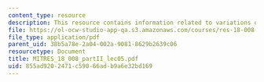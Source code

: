 ```yaml
---
content_type: resource
description: This resource contains information related to variations of parameters.
file: https://ol-ocw-studio-app-qa.s3.amazonaws.com/courses/res-18-008-calculus-revisited-complex-variables-differential-equations-and-linear-algebra-fall-2011/855ad9202471c59066adb9a6e32bd169_MITRES_18_008_partII_lec05.pdf
file_type: application/pdf
parent_uid: 38b5a78e-2a04-002a-9081-8629b2639c06
resourcetype: Document
title: MITRES_18_008_partII_lec05.pdf
uid: 855ad920-2471-c590-66ad-b9a6e32bd169
---
```

